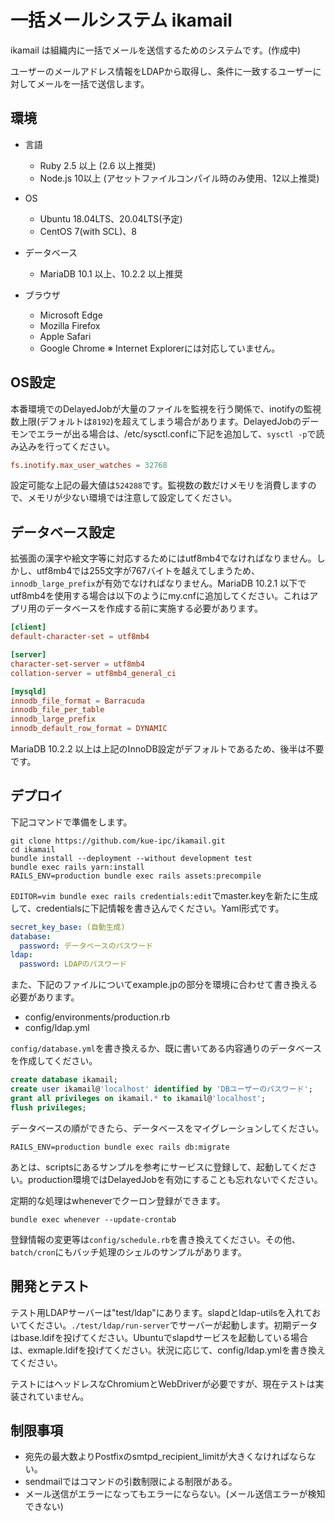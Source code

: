 # 一括メールシステム ikamail

ikamail は組織内に一括でメールを送信するためのシステムです。(作成中)

ユーザーのメールアドレス情報をLDAPから取得し、条件に一致するユーザーに対してメールを一括で送信します。

## 環境

* 言語
    * Ruby 2.5 以上 (2.6 以上推奨)
    * Node.js 10以上 (アセットファイルコンパイル時のみ使用、12以上推奨)

* OS
    * Ubuntu 18.04LTS、20.04LTS(予定)
    * CentOS 7(with SCL)、8

* データベース
    * MariaDB 10.1 以上、10.2.2 以上推奨

* ブラウザ
    * Microsoft Edge
    * Mozilla Firefox
    * Apple Safari
    * Google Chrome
    ※ Internet Explorerには対応していません。

## OS設定

本番環境でのDelayedJobが大量のファイルを監視を行う関係で、inotifyの監視数上限(デフォルトは`8192`)を超えてしまう場合があります。DelayedJobのデーモンでエラーが出る場合は、/etc/sysctl.confに下記を追加して、`sysctl -p`で読み込みを行ってください。

```/etc/sysctl.conf
fs.inotify.max_user_watches = 32768
```

設定可能な上記の最大値は`524288`です。監視数の数だけメモリを消費しますので、メモリが少ない環境では注意して設定してください。

## データベース設定

拡張面の漢字や絵文字等に対応するためにはutf8mb4でなければなりません。しかし、utf8mb4では255文字が767バイトを越えてしまうため、`innodb_large_prefix`が有効でなければなりません。MariaDB 10.2.1 以下でutf8mb4を使用する場合は以下のようにmy.cnfに追加してください。これはアプリ用のデータベースを作成する前に実施する必要があります。

```my.cnf
[client]
default-character-set = utf8mb4

[server]
character-set-server = utf8mb4
collation-server = utf8mb4_general_ci

[mysqld]
innodb_file_format = Barracuda
innodb_file_per_table
innodb_large_prefix
innodb_default_row_format = DYNAMIC
```

MariaDB 10.2.2 以上は上記のInnoDB設定がデフォルトであるため、後半は不要です。

## デプロイ

下記コマンドで準備をします。

```
git clone https://github.com/kue-ipc/ikamail.git
cd ikamail
bundle install --deployment --without development test
bundle exec rails yarn:install
RAILS_ENV=production bundle exec rails assets:precompile
```

`EDITOR=vim bundle exec rails credentials:edit`でmaster.keyを新たに生成して、credentialsに下記情報を書き込んでください。Yaml形式です。

```YAML
secret_key_base: (自動生成)
database:
  password: データベースのパスワード
ldap:
  password: LDAPのパスワード
```


また、下記のファイルについてexample.jpの部分を環境に合わせて書き換える必要があります。

- config/environments/production.rb
- config/ldap.yml

`config/database.yml`を書き換えるか、既に書いてある内容通りのデータベースを作成してください。

```SQL
create database ikamail;
create user ikamail@'localhost' identified by 'DBユーザーのパスワード';
grant all privileges on ikamail.* to ikamail@'localhost';
flush privileges;
```

データベースの順ができたら、データベースをマイグレーションしてください。

```
RAILS_ENV=production bundle exec rails db:migrate
```

あとは、scriptsにあるサンプルを参考にサービスに登録して、起動してください。production環境ではDelayedJobを有効にすることも忘れないでください。

定期的な処理はwheneverでクーロン登録ができます。

```
bundle exec whenever --update-crontab
```

登録情報の変更等は`config/schedule.rb`を書き換えてください。その他、`batch/cron`にもバッチ処理のシェルのサンプルがあります。

## 開発とテスト

テスト用LDAPサーバーは"test/ldap"にあります。slapdとldap-utilsを入れておいてください。`./test/ldap/run-server`でサーバーが起動します。初期データはbase.ldifを投げてください。Ubuntuでslapdサービスを起動している場合は、exmaple.ldifを投げてください。状況に応じて、config/ldap.ymlを書き換えてください。

テストにはヘッドレスなChromiumとWebDriverが必要ですが、現在テストは実装されていません。


## 制限事項

* 宛先の最大数よりPostfixのsmtpd_recipient_limitが大きくなければならない。
* sendmailではコマンドの引数制限による制限がある。
* メール送信がエラーになってもエラーにならない。(メール送信エラーが検知できない)
